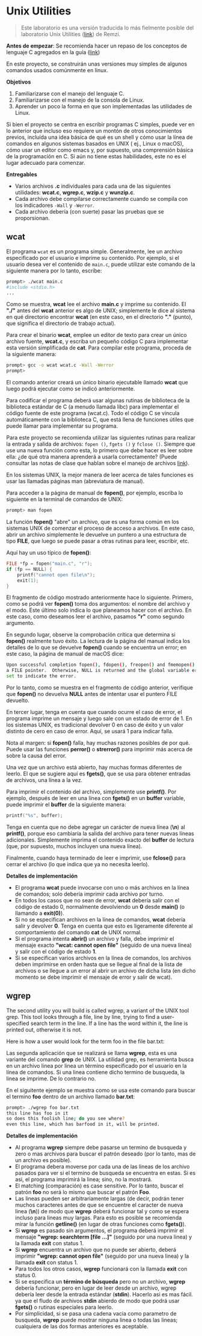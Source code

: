 # Unix Utilities #

> Este laboratorio es una versión traducida lo más fielmente posible del laboratorio Unix Utilities ([link](https://github.com/remzi-arpacidusseau/ostep-projects/tree/master/initial-utilities)) de Remzi.

**Antes de empezar**: Se recomienda hacer un repaso de los conceptos de lenguaje C agregados en la guía ([link](../ejemplos/README.md))


En este proyecto, se construirán unas versiones muy simples de algunos comandos usados comúnmente en linux. 

**Objetivos**

1. Familiarizarse con el manejo del lenguaje C.
2. Familiarizarse con el manejo de la consola de Linux.
3. Aprender un poco la forma en que son implementadas las utilidades de Linux.

Si bien el proyecto se centra en escribir programas C simples, puede ver en lo anterior que incluso eso requiere un montón de otros conocimientos previos, incluída una idea básica de qué es un shell y cómo usar la línea de comandos en algunos sistemas basados en UNIX ( ej., Linux o macOS), cómo usar un editor como emacs y, por supuesto, una comprensión básica de la programación en C. Si aún no tiene estas habilidades, este no es el lugar adecuado para comenzar.


**Entregables**

* Varios archivos **.c** individuales para cada una de las siguientes utilidades: **wcat.c**, **wgrep.c**, **wzip.c** y **wunzip.c**. 
* Cada archivo debe compilarse correctamente cuando se compila con los indicadores ```-Wall``` y ```-Werror```.
* Cada archivo debería (con suerte) pasar las pruebas que se proporsionan.

## wcat ##

El programa ```wcat``` es un programa simple. Generalmente, lee un archivo especificado por el usuario e imprime su contenido. Por ejemplo, si el usuario desea ver el contenido de ```main.c```, puede utilizar este comando de la siguiente manera por lo tanto, escribe:

```bash
prompt> ./wcat main.c
#include <stdio.h>
...
```

Como se muestra, **wcat** lee el archivo **main.c** y imprime su contenido. El **"./"** antes del **wcat** anterior es algo de UNIX; simplemente le dice al sistema en qué directorio encontrar **wcat** (en este caso, en el directorio **"."** (punto), que significa el directorio de trabajo actual).

Para crear el binario **wcat**, emplee un editor de texto para crear un único archivo fuente, **wcat.c**, y escriba un pequeño código C para implementar esta versión simplificada de **cat**. Para compilar este programa, proceda de la siguiente manera:


```bash
prompt> gcc -o wcat wcat.c -Wall -Werror
prompt> 
```

El comando anterior creará un único binario ejecutable llamado **wcat** que luego podrá ejecutar como se indicó anteriormente.

Para codificar el programa deberá usar algunas rutinas de biblioteca de la biblioteca estándar de C (a menudo llamada libc) para implementar el código fuente de este programa (wcat.c). Todo el código C se vincula automáticamente con la biblioteca C, que está llena de funciones útiles que puede llamar para implementar su programa. 

Para este proyecto se recomienda utilizar las siguientes rutinas para realizar la entrada y salida de archivos: ```fopen ()```, ```fgets ()``` y ```fclose ()```. Siempre que use una nueva función como esta, lo primero que debe hacer es leer sobre ella: ¿de qué otra manera aprenderá a usarla correctamente? (Puede consultar las notas de clase que hablan sobre el manejo de archivos [link](https://github.com/dannymrock/UdeA-SO-Lab/blob/master/lab0/lab0b/parte6/README.md)).

En los sistemas UNIX, la mejor manera de leer acerca de tales funciones es usar las llamadas páginas man (abreviatura de manual). 

Para acceder a la página de manual de **fopen()**, por ejemplo, escriba lo siguiente en la terminal de comandos de UNIX:

```bash
prompt> man fopen
```

La función **fopen()** "abre" un archivo, que es una forma común en los sistemas UNIX de comenzar el proceso de acceso a archivos. En este caso, abrir un archivo simplemente le devuelve un puntero a una estructura de tipo **FILE**, que luego se puede pasar a otras rutinas para leer, escribir, etc.

Aquí hay un uso típico de **fopen()**:

```C
FILE *fp = fopen("main.c", "r");
if (fp == NULL) {
    printf("cannot open file\n");
    exit(1);
}
```

El fragmento de código mostrado anteriormente hace lo siguiente. Primero, como se podrá ver **fopen()** toma dos argumentos: el nombre del archivo y el modo. Este último solo indica lo que planeamos hacer con el archivo. En este caso, como deseamos leer el archivo, pasamos **"r"** como segundo argumento. 

En segundo lugar, observe la comprobación crítica que determina si **fopen()** realmente tuvo éxito. La lectura de la página del manual indica los detalles de lo que se devuelve **fopen()** cuando se encuentra un error; en este caso, la página de manual de macOS dice:

```bash
Upon successful completion fopen(), fdopen(), freopen() and fmemopen() return
a FILE pointer.  Otherwise, NULL is returned and the global variable errno is
set to indicate the error. 
```

Por lo tanto, como se muestra en el fragmento de código anterior, verifique que **fopen()** no devuelva **NULL** antes de intentar usar el puntero FILE devuelto.

En tercer lugar, tenga en cuenta que cuando ocurre el caso de error, el programa imprime un mensaje y luego sale con un estado de error de 1. En los sistemas UNIX, es tradicional devolver 0 en caso de éxito y un valor distinto de cero en caso de error. Aquí, se usará 1 para indicar falla.

Nota al margen: si **fopen()** falla, hay muchas razones posibles de por qué. Puede usar las funciones **perror()** o **strerror()** para imprimir más acerca de sobre la causa del error.

Una vez que un archivo está abierto, hay muchas formas diferentes de leerlo. El que se sugiere aquí es **fgets()**, que se usa para obtener entradas de archivos, una línea a la vez.

Para imprimir el contenido del archivo, simplemente use **printf()**. Por ejemplo, después de leer en una línea con **fgets()** en un **buffer** variable, puede imprimir el **buffer** de la siguiente manera:

```C
printf("%s", buffer);
```
Tenga en cuenta que no debe agregar un carácter de nueva línea (**\n**) al **printf()**, porque eso cambiaría la salida del archivo para tener nuevas líneas adicionales. Simplemente imprima el contenido exacto del **buffer** de lectura (que, por supuesto, muchos incluyen una nueva línea).

Finalmente, cuando haya terminado de leer e imprimir, use **fclose()** para cerrar el archivo (lo que indica que ya no necesita leerlo).

**Detalles de implementación**

* El programa **wcat** puede invocarse con uno o más archivos en la línea de comandos; solo debería imprimir cada archivo por turno.
* En todos los casos que no sean de error, **wcat** debería salir con el código de estado 0, normalmente devolviendo un **0** desde **main()** (o llamando a **exit(0)**).
* Si no se especifican archivos en la línea de comandos, **wcat** debería salir y devolver **0**. Tenga en cuenta que esto es ligeramente diferente al comportamiento del comando **cat** de UNIX normal.
* Si el programa intenta **abrir()** un archivo y falla, debe imprimir el mensaje exacto **"wcat: cannot open file"** (seguido de una nueva línea) y salir con el código de estado **1**. 
* Si se especifican varios archivos en la línea de comandos, los archivos deben imprimirse en orden hasta que se llegue al final de la lista de archivos o se llegue a un error al abrir un archivo de dicha lista (en dicho momento se debe imprimir el mensaje de error y salir de wcat).

## wgrep ##


The second utility you will build is called wgrep, a variant of the UNIX tool grep. This tool looks through a file, line by line, trying to find a user-specified search term in the line. If a line has the word within it, the line is printed out, otherwise it is not.

Here is how a user would look for the term foo in the file bar.txt:

Las segunda aplicación que se realizará se llama **wgrep**, esta es una variante del comando **grep** de UNIX. La utilidad grep, es herramienta busca en un archivo linea por linea un término especificado por el usuario en la línea de comandos. Si una linea contiene dicho termino de busqueda, la linea se imprime. De lo contrario no.

En el siguitente ejemplo se muestra como se usa este comando para buscar el termino **foo** dentro de un archivo llamado **bar.txt**:

```bash
prompt> ./wgrep foo bar.txt
this line has foo in it
so does this foolish line; do you see where?
even this line, which has barfood in it, will be printed.
```

**Detalles de implementación**

* Al programa **wgrep** siempre debe pasarse un termino de busqueda y zero o mas archivos para buscar el patrón deseado (por lo tanto, mas de un archivo es posible).
* El programa debera moverse por cada una de las lineas de los archivo pasados para ver si el termino de busqueda se encuentra en estas. Si es asi, el programa imprimirá la linea; sino, no la mostrará.
* El matching (comparación) es case sensitive. Por  lo tanto, buscar el patrón **foo** no será lo mismo que buscar el patrón **Foo**.
* Las lineas pueden ser arbitrariamente largas (de decir, podrán tener muchos caracteres antes de que se encuentre el caracter de nueva linea (**\n**)) de modo que **wgrep** deberá funcionar tal y como se espera incluso para lineas muy largas. Para esto es posible se recomienda mirar la función **getline()** (en lugar de otras funciones como **fgets()**).
* Si **wgrep** es pasado sin argumentos, el programa deberá imprimir el mensaje **"wgrep: searchterm [file ...]"** (seguido por una nueva linea) y la llamada **exit** con status 1.
* Si **wgrep** encuentra un archivo que no puede ser abierto, deberá imprimir **"wgrep: cannot open file"** (seguido por una nueva linea) y la llamada **exit** con status 1.
* Para todos los otros casos, **wgrep** funcionará con la llamada **exit** con status 0.
* Si se especifica un **término de búsqueda** pero no un archivo, **wgrep** debería funcionar, pero en lugar de leer desde un archivo, wgrep debería leer desde la entrada estándar (**stdin**). Hacerlo asi es mas fácil. ya que el fludo de archivos **stdin** abierdo de modo que podrá usar **fgets()** o rutinas especiales para leerlo.
* Por simplicidad, si se pasa una cadena vacia como parametro de busqueda, **wgrep** puede mostrar ninguna linea o todas las lineas; cualquiera de las dos formas anteriores es aceptable.

